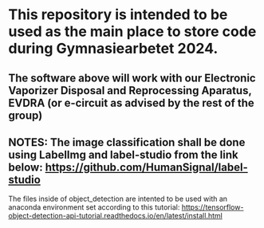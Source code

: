 # This repository is intended to be used as the main place to store code during Gymnasiearbetet 2024.  

## The software above will work with our Electronic Vaporizer Disposal and Reprocessing Aparatus, EVDRA (or e-circuit as advised by the rest of the group)

NOTES:
The image classification shall be done using LabelImg and label-studio from the link below:
https://github.com/HumanSignal/label-studio
--
The files inside of object_detection are intented to be used with an anaconda environment set according to this tutorial: 
https://tensorflow-object-detection-api-tutorial.readthedocs.io/en/latest/install.html
